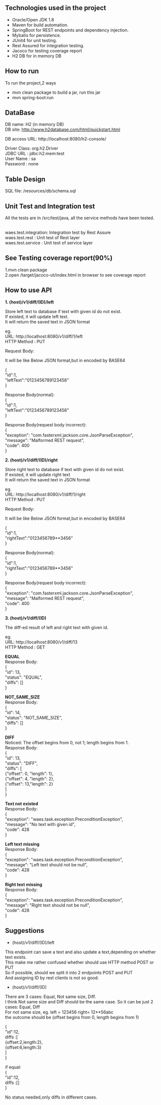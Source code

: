 ## Technologies used in the project
* Oracle/Open JDK 1.8
* Maven for build automation.
* SpringBoot for REST endpoints and dependency injection.
* Mybatis for persistence.
* JUnit4 for unit testing.
* Rest Assured for integration testing.
* Jacoco for testing coverage report
* H2 DB for in memory DB

## How to run
To run the project,2 ways <br>
* mvn clean package to build a jar, run this jar<br>
* mvn spring-boot:run<br>

## DataBase
DB name: H2  (in memory DB)<br>
DB site: http://www.h2database.com/html/quickstart.html<br>

DB access URL: http://localhost:8080/h2-console/<br>

Driver Class: org.h2.Driver<br>
JDBC URL : jdbc:h2:mem:test<br>
User Name : sa<br>
Password : none<br>

## Table Design
SQL file: /resources/db/schema.sql<br>

## Unit Test and Integration test
All the tests are in /src/test/java, all the service methods have been tested.<br><br>

waes.test.integration: Integration test by Rest Assure<br>
waes.test.rest		 : Unit test of Rest layer<br>
waes.test.service    : Unit test of service layer<br>

## See Testing coverage report(90%)

1.mvn clean package<br>
2.open /target/jacoco-ut/index.html in browser to see coverage report<br>

## How to use API
**1. (host)/v1/diff/(ID)/left**

Store left text to database if text with given id do not exist.<br>
If existed, it will update left text.<br>
It will return the saved text in JSON format

eg.<br>
URL: http://localhost:8080/v1/diff/1/left<br>
HTTP Method : PUT<br>

Request Body:

It will be like Below JSON format,but in encoded by BASE64

{<br>
	"id":1,<br>
	"leftText":"0123456789123456"<br>
}<br>

Response Body(normal):<br>
{<br>
	"id":1,<br>
	"leftText":"0123456789123456"<br>
}<br>

Response Body(request body incorrect):<br>
{<br>
    "exception": "com.fasterxml.jackson.core.JsonParseException",<br>
    "message": "Malformed REST request",<br>
    "code": 400<br>
}<br>


**2. (host)/v1/diff/(ID)/right**

Store right text to database if text with given id do not exist.<br>
If existed, it will update right text<br>
It will return the saved text in JSON format

eg.<br>
URL: http://localhost:8080/v1/diff/1/right<br>
HTTP Method : PUT<br>

Request Body:

It will be like Below JSON format,but in encoded by BASE64

{<br>
	"id":1,<br>
	"rightText":"0123456789**3456"<br>
}<br>


Response Body(normal):<br>
{<br>
	"id":1,<br>
	"rightText":"0123456789**3456"<br>
}<br>

Response Body(request body incorrect):<br>
{<br>
    "exception": "com.fasterxml.jackson.core.JsonParseException",<br>
    "message": "Malformed REST request",<br>
    "code": 400<br>
}<br>


**3. (host)/v1/diff/(ID)**

The diff-ed result of left and right text with given id.

eg.<br>
URL: http://localhost:8080/v1/diff/13<br>
HTTP Method : GET<br>


**EQUAL**<br>
Response Body:<br>
{<br>
    "id": 13,<br>
    "status": "EQUAL",<br>
    "diffs": []<br>
}<br>

**NOT_SAME_SIZE**<br>
Response Body:<br>
{<br>
    "id": 14,<br>
    "status": "NOT_SAME_SIZE",<br>
    "diffs": []<br>
}<br>


**DIFF**<br>
Noticed: The offset begins from 0, not 1; length begins from 1.<br>
Response Body:<br>
{<br>
    "id": 13,<br>
    "status": "DIFF",<br>
    "diffs": [<br>
        {"offset": 0, "length": 1},<br>
        {"offset": 4, "length": 2},<br>
        {"offset": 13,"length": 2}<br>
    ]<br>
}<br>


**Text not existed**<br>
Response Body:<br>
{<br>
    "exception": "waes.task.exception.PreconditionException",<br>
    "message": "No text with given id",<br>
    "code": 428<br>
}<br>


**Left text missing**<br>
Response Body:<br>
{<br>
    "exception": "waes.task.exception.PreconditionException",<br>
    "message": "Left text should not be null",<br>
    "code": 428<br>
}<br>

**Right text missing**<br>
Response Body:<br>
{<br>
    "exception": "waes.task.exception.PreconditionException",<br>
    "message": "Right text should not be null",<br>
    "code": 428<br>
}<br>

## Suggestions

*  (host)/v1/diff/(ID)/left

This endpoint can save a text and also update a text,depending on whether text exists.<br>
This make me rather confused whether should use HTTP method POST or PUT <br>
So if possible, should we split it into 2 endpoints POST and PUT<br> 
And assigning ID by rest clients is not so good.<br>

* (host)/v1/diff/(ID)

There are 3 cases: Equal, Not same size, Diff.<br>
I think  Not same size and Diff should be the same case. So it can be just 2 cases: Equal, Diff<br>
For not same size, eg. left = 123456  right= 12**56abc<br>
the outcome should be (offset begins from 0, length begins from 1)<br>

{<br>
	"id":12,<br>
	diffs :[<br>
		{offset:2,length:2},<br>
		{offset:6,length:3}<br>
	]<br>
}<br>

if equal:<br>
{<br>
	"id":12,<br>
	diffs :[]<br>
}<br>


No status needed,only diffs in different cases.<br>













